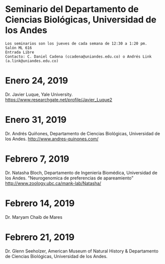 # Seminario del Departamento de Ciencias Biológicas, Universidad de los Andes

    Los seminarios son los jueves de cada semana de 12:30 a 1:20 pm.
    Salón ML 616
    Entrada Libre
    Contacto: C. Daniel Cadena (ccadena@uniandes.edu.co) o Andrés Link (a.link@uniandes.edu.co)

# Enero 24, 2019

Dr. Javier Luque, Yale University.
https://www.researchgate.net/profile/Javier_Luque2

# Enero 31, 2019

Dr. Andrés Quiñones, Departamento de Ciencias Biológicas, Universidad de los Andes.
http://www.andres-quinones.com/

# Febrero 7, 2019

Dr. Natasha Bloch, Departamento de Ingeniería Biomédica, Universidad de los Andes.
"Neurogenomica de preferencias de apareamiento”
http://www.zoology.ubc.ca/mank-lab/Natasha/

# Febrero 14, 2019

Dr. Maryam Chaib de Mares

# Febrero 21, 2019

Dr. Glenn Seeholzer, American Museum of Natural History & Departamento de Ciencias Biológicas, Universidad de los Andes.
